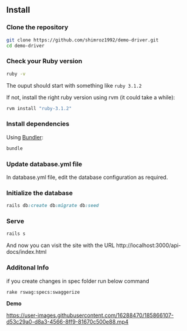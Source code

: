 ## Install

### Clone the repository

```bash
git clone https://github.com/shimroz1992/demo-driver.git
cd demo-driver

```

### Check your Ruby version

```bash
ruby -v
```

The ouput should start with something like `ruby 3.1.2`

If not, install the right ruby version using rvm (it could take a while):

```bash
rvm install "ruby-3.1.2"
```

### Install dependencies

Using [Bundler](https://github.com/bundler/bundler):

```bash
bundle
```

### Update database.yml file
In database.yml file, edit the database configuration as required.

### Initialize the database

```ruby
rails db:create db:migrate db:seed
```

### Serve

```ruby
rails s
```
And now you can visit the site with the URL http://localhost:3000/api-docs/index.html

### Additonal Info
if you create changes in spec folder
run below command

```bash
rake rswag:specs:swaggerize 
```

**Demo**



https://user-images.githubusercontent.com/16288470/185866107-d53c29a0-d8a3-4566-8ff9-81670c500e88.mp4

